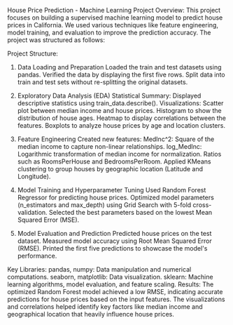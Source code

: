 House Price Prediction - Machine Learning Project
Overview:
This project focuses on building a supervised machine learning model to predict house prices in California. We used various techniques like feature engineering, model training, and evaluation to improve the prediction accuracy. The project was structured as follows:

Project Structure:
1. Data Loading and Preparation
Loaded the train and test datasets using pandas.
Verified the data by displaying the first five rows.
Split data into train and test sets without re-splitting the original datasets.


2. Exploratory Data Analysis (EDA)
Statistical Summary: Displayed descriptive statistics using train_data.describe().
Visualizations:
Scatter plot between median income and house prices.
Histogram to show the distribution of house ages.
Heatmap to display correlations between the features.
Boxplots to analyze house prices by age and location clusters.


3. Feature Engineering
Created new features:
MedInc^2: Square of the median income to capture non-linear relationships.
log_MedInc: Logarithmic transformation of median income for normalization.
Ratios such as RoomsPerHouse and BedroomsPerRoom.
Applied KMeans clustering to group houses by geographic location (Latitude and Longitude).


4. Model Training and Hyperparameter Tuning
Used Random Forest Regressor for predicting house prices.
Optimized model parameters (n_estimators and max_depth) using Grid Search with 5-fold cross-validation.
Selected the best parameters based on the lowest Mean Squared Error (MSE).


5. Model Evaluation and Prediction
Predicted house prices on the test dataset.
Measured model accuracy using Root Mean Squared Error (RMSE).
Printed the first five predictions to showcase the model's performance.


Key Libraries:
pandas, numpy: Data manipulation and numerical computations.
seaborn, matplotlib: Data visualization.
sklearn: Machine learning algorithms, model evaluation, and feature scaling.
Results:
The optimized Random Forest model achieved a low RMSE, indicating accurate predictions for house prices based on the input features.
The visualizations and correlations helped identify key factors like median income and geographical location that heavily influence house prices.
